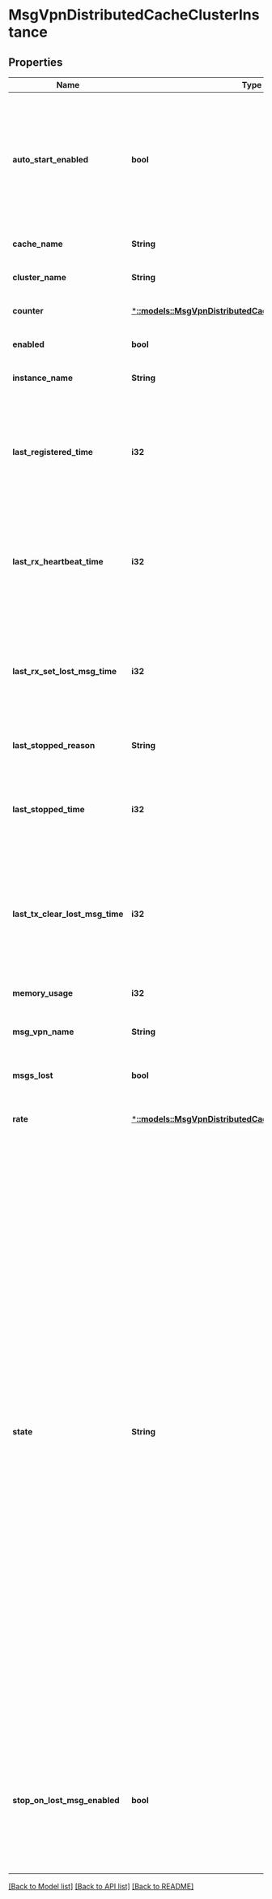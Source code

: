 # MsgVpnDistributedCacheClusterInstance

## Properties
Name | Type | Description | Notes
------------ | ------------- | ------------- | -------------
**auto_start_enabled** | **bool** | Indicates whether auto-start for the Cache Instance is enabled, and the Cache Instance will automatically attempt to transition from the Stopped operational state to Up whenever it restarts or reconnects to the message broker. | [optional] [default to null]
**cache_name** | **String** | The name of the Distributed Cache. | [optional] [default to null]
**cluster_name** | **String** | The name of the Cache Cluster. | [optional] [default to null]
**counter** | [***::models::MsgVpnDistributedCacheClusterInstanceCounter**](MsgVpnDistributedCacheClusterInstanceCounter.md) |  | [optional] [default to null]
**enabled** | **bool** | Indicates whether the Cache Instance is enabled. | [optional] [default to null]
**instance_name** | **String** | The name of the Cache Instance. | [optional] [default to null]
**last_registered_time** | **i32** | The timestamp of when the Cache Instance last registered with the message broker. This value represents the number of seconds since 1970-01-01 00:00:00 UTC (Unix time). | [optional] [default to null]
**last_rx_heartbeat_time** | **i32** | The timestamp of the last heartbeat message received from the Cache Instance. This value represents the number of seconds since 1970-01-01 00:00:00 UTC (Unix time). | [optional] [default to null]
**last_rx_set_lost_msg_time** | **i32** | The timestamp of the last request for setting the lost message indication received from the Cache Instance. This value represents the number of seconds since 1970-01-01 00:00:00 UTC (Unix time). | [optional] [default to null]
**last_stopped_reason** | **String** | The reason why the Cache Instance was last stopped. | [optional] [default to null]
**last_stopped_time** | **i32** | The timestamp of when the Cache Instance was last stopped. This value represents the number of seconds since 1970-01-01 00:00:00 UTC (Unix time). | [optional] [default to null]
**last_tx_clear_lost_msg_time** | **i32** | The timestamp of the last request for clearing the lost message indication transmitted to the Cache Instance. This value represents the number of seconds since 1970-01-01 00:00:00 UTC (Unix time). | [optional] [default to null]
**memory_usage** | **i32** | The memory usage of the Cache Instance, in megabytes (MB). | [optional] [default to null]
**msg_vpn_name** | **String** | The name of the Message VPN. | [optional] [default to null]
**msgs_lost** | **bool** | Indicates whether one or more messages were lost by the Cache Instance. | [optional] [default to null]
**rate** | [***::models::MsgVpnDistributedCacheClusterInstanceRate**](MsgVpnDistributedCacheClusterInstanceRate.md) |  | [optional] [default to null]
**state** | **String** | The operational state of the Cache Instance. The allowed values and their meaning are:  &lt;pre&gt; \&quot;invalid\&quot; - The Cache Instance state is invalid. \&quot;down\&quot; - The Cache Instance is operationally down. \&quot;stopped\&quot; - The Cache Instance has stopped processing cache requests. \&quot;stopped-lost-msg\&quot; - The Cache Instance has stopped due to a lost message. \&quot;register\&quot; - The Cache Instance is registering with the broker. \&quot;config-sync\&quot; - The Cache Instance is synchronizing its configuration with the broker. \&quot;cluster-sync\&quot; - The Cache Instance is synchronizing its messages with the Cache Cluster. \&quot;up\&quot; - The Cache Instance is operationally up. \&quot;backup\&quot; - The Cache Instance is backing up its messages to disk. \&quot;restore\&quot; - The Cache Instance is restoring its messages from disk. \&quot;not-available\&quot; - The Cache Instance state is not available. &lt;/pre&gt;  | [optional] [default to null]
**stop_on_lost_msg_enabled** | **bool** | Indicates whether stop-on-lost-message is enabled, and the Cache Instance will transition to the Stopped operational state upon losing a message. When Stopped, it cannot accept or respond to cache requests, but continues to cache messages. | [optional] [default to null]

[[Back to Model list]](../README.md#documentation-for-models) [[Back to API list]](../README.md#documentation-for-api-endpoints) [[Back to README]](../README.md)


